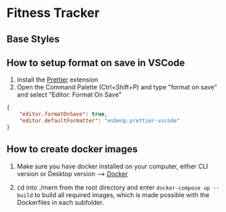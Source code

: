# Fitness Tracker

## Base Styles

## How to setup format on save in VSCode

1. Install the [Prettier](https://marketplace.visualstudio.com/items?itemName=esbenp.prettier-vscode) extension
2. Open the Command Palette (Ctrl+Shift+P) and type "format on save" and select "Editor: Format On Save"

```json
{
    "editor.formatOnSave": true,
    "editor.defaultFormatter": "esbenp.prettier-vscode"
}
```

## How to create docker images

1. Make sure you have docker installed on your computer, either CLI version or Desktop version --> [Docker](https://www.docker.com/)

2. cd into ./mern from the root directory and enter `docker-compose up --build` to build all required images, which is made possible with the Dockerfiles in each subfolder.
